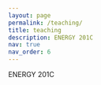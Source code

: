 ```yaml
---
layout: page
permalink: /teaching/
title: teaching
description: ENERGY 201C
nav: true
nav_order: 6
---
```


ENERGY 201C
